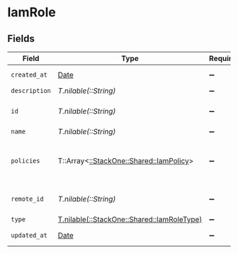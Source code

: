 # IamRole


## Fields

| Field                                                                            | Type                                                                             | Required                                                                         | Description                                                                      | Example                                                                          |
| -------------------------------------------------------------------------------- | -------------------------------------------------------------------------------- | -------------------------------------------------------------------------------- | -------------------------------------------------------------------------------- | -------------------------------------------------------------------------------- |
| `created_at`                                                                     | [Date](https://ruby-doc.org/stdlib-2.6.1/libdoc/date/rdoc/Date.html)             | :heavy_minus_sign:                                                               | N/A                                                                              | 2021-01-01T01:01:01.000Z                                                         |
| `description`                                                                    | *T.nilable(::String)*                                                            | :heavy_minus_sign:                                                               | N/A                                                                              |                                                                                  |
| `id`                                                                             | *T.nilable(::String)*                                                            | :heavy_minus_sign:                                                               | Unique identifier                                                                | 8187e5da-dc77-475e-9949-af0f1fa4e4e3                                             |
| `name`                                                                           | *T.nilable(::String)*                                                            | :heavy_minus_sign:                                                               | N/A                                                                              |                                                                                  |
| `policies`                                                                       | T::Array<[::StackOne::Shared::IamPolicy](../../models/shared/iampolicy.md)>      | :heavy_minus_sign:                                                               | The set of policies associated with the role.                                    |                                                                                  |
| `remote_id`                                                                      | *T.nilable(::String)*                                                            | :heavy_minus_sign:                                                               | Provider's unique identifier                                                     | 8187e5da-dc77-475e-9949-af0f1fa4e4e3                                             |
| `type`                                                                           | [T.nilable(::StackOne::Shared::IamRoleType)](../../models/shared/iamroletype.md) | :heavy_minus_sign:                                                               | N/A                                                                              |                                                                                  |
| `updated_at`                                                                     | [Date](https://ruby-doc.org/stdlib-2.6.1/libdoc/date/rdoc/Date.html)             | :heavy_minus_sign:                                                               | N/A                                                                              | 2021-01-01T01:01:01.000Z                                                         |